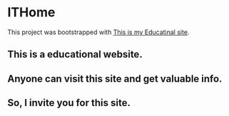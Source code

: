 # ITHome

This project was bootstrapped with [This is my Educatinal site](https://eloquent-pare-779a14.netlify.app/).

## This is a educational website.

## Anyone can visit this site and get valuable info.

## So, I invite you for this site.
